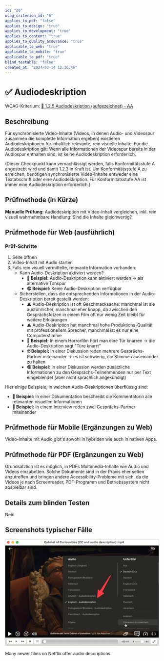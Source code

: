 ```yaml
---
id: "20"
wcag_criterion_id: "6"
applies_to_pdf: "false"
applies_to_design: "true"
applies_to_development: "true"
applies_to_content: "true"
applies_to_quality_assurance: "true"
applicable_to_web: "true"
applicable_to_mobile: "true"
applicable_to_pdf: "true"
blind_testable: "false"
created_at: "2024-03-14 12:16:46"
---
```


# ✅ Audiodeskription

WCAG-Kriterium: [📜 1.2.5 Audiodeskription (aufgezeichnet) - AA](..)

## Beschreibung

Für synchronisierte Video-Inhalte (Videos, in denen Audio- und Videospur zusammen die komplette Information ergeben) existieren Audiodeskriptionen für inhaltlich relevante, rein visuelle Inhalte. Für die Audiodeskription gilt: Wenn alle Informationen der Videospur bereits in der Audiospur enthalten sind, ist keine Audiodeskription erforderlich.

(Dieser Checkpunkt kann vernachlässigt werden, falls Konformitätsstufe A angestrebt wird und damit 1.2.3 in Kraft ist. Um Konformitätsstufe A zu erreichen, benötigen synchronisierte Video-Inhalte entweder eine Textabschrift oder eine Audiodeskription. Für Konformitätsstufe AA ist immer eine Audiodeskription erforderlich.)

## Prüfmethode (in Kürze)

**Manuelle Prüfung:** Audiodeskription mit Video-Inhalt vergleichen, inkl. rein visuell wahrnehmbare Handlung: Sind die Inhalte gleichwertig?

## Prüfmethode für Web (ausführlich)

### Prüf-Schritte

1. Seite öffnen
1. Video-Inhalt mit Audio starten
1. Falls rein visuell vermittelte, relevante Information vorhanden:
    - Kann Audio-Deskription aktiviert werden?
        - **🙂 Beispiel:** Audio-Deskription kann aktiviert werden → als alternative Tonspur
        - **😡 Beispiel:** Keine Audio-Deskription verfügbar
    - Sicherstellen, dass die entsprechenden Informationen in der Audio-Deskription bereit gestellt werden:
        - ⚠️ Audio-Deskription ist oft Geschmacksache: manchmal ist sie ausführlicher, manchmal eher knapp, da zwischen den Gesprächsfetzen in einem Film oft nur wenig Zeit bleibt für weitere Erklärungen
        - ⚠️ Audio-Deskription hat manchmal hohe Produktions-Qualität mit professionellem Sprecher, manchmal ist es nur eine Computerstimme
        - **🙂 Beispiel:** In einem Horrorfilm hört man eine Tür knarren → die Audio-Deskription sagt "Türe knarrt"
        - **🙄 Beispiel:** In einer Diskussion reden mehrere Gesprächs-Partner miteinander → es ist schwierig, die Stimmen auseinander zu halten
        - **😡 Beispiel:** In einer Diskussion werden zusätzliche Informationen zu den Gesprächs-Teilnehmenden nur per Text eingeblendet (aber nicht sprachlich angekündigt)

Hier einige Beispiele, in welchen Audio-Deskriptionen überflüssig sind:

- **🙂 Beispiel:** In einer Dokumentation beschreibt die Kommentatorin alle relevanten visuellen Informationen
- **🙂 Beispiel:** In einem Interview reden zwei Gesprächs-Partner miteinander

## Prüfmethode für Mobile (Ergänzungen zu Web)

Video-Inhalte mit Audio gibt's sowohl in hybriden wie auch in nativen Apps.

## Prüfmethode für PDF (Ergänzungen zu Web)

Grundsätzlich ist es möglich, in PDFs Multimedia-Inhalte wie Audio und Videos einzubetten. Solche Dokumente sind in der Praxis eher selten anzutreffen und bringen andere Accessibility-Probleme mit sich, da die Videos je nach Screenreader, PDF-Programm und Betriebssystem nicht abspielbar sind.

## Details zum blinden Testen

Nein.

## Screenshots typischer Fälle

![Cabinet of Curiosities](images/cabinet-of-curiosities.png)

Many newer films on Netflix offer audio descriptions.